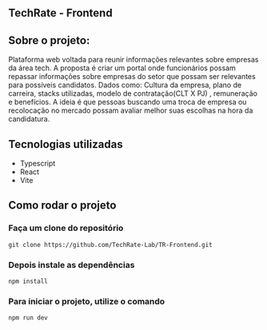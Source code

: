 ## TechRate - Frontend 

## Sobre o projeto:

Plataforma web voltada para reunir informações relevantes sobre empresas da área tech. A proposta é criar um portal onde funcionários possam  repassar informações sobre empresas do setor que possam ser relevantes para possíveis candidatos. Dados como: Cultura da empresa, plano de carreira, stacks utilizadas, modelo de contratação(CLT X PJ) , remuneração e benefícios. A ideia é que pessoas buscando uma troca de empresa ou recolocação no mercado possam avaliar melhor suas escolhas na hora da candidatura.

## Tecnologias utilizadas

- Typescript
- React
- Vite

## Como rodar o projeto

### Faça um clone do repositório

`git clone https://github.com/TechRate-Lab/TR-Frontend.git`

### Depois instale as dependências

`npm install`

### Para iniciar o projeto, utilize o comando

`npm run dev`

